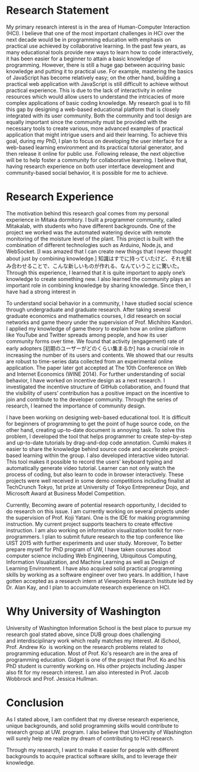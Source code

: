 # Research Statement
My primary research interest is in the area of Human-Computer Interaction (HCI). I believe that one of the most important challenges in HCI over the next decade would be in programming education with emphasis on practical use achieved by collaborative learning. In the past few years, as many educational tools provide new ways to learn how to code interactively, it has been easier for a beginner to attain a basic knowledge of programming. However, there is still a huge gap between acquiring basic knowledge and putting it to practical use. For example, mastering the basics of JavaScript has become relatively easy; on the other hand, building a practical web application with JavaScript is still difficult to achieve without practical experience. This is due to the lack of interactivity in online resources which would allow users to understand the intricacies of more complex applications of basic coding knowledge.
My research goal is to fill this gap by designing a web-based educational platform that is closely integrated with its user community. Both the community and tool design are equally important since the community must be provided with the necessary tools to create various, more advanced  examples of practical application that might intrigue users and aid their learning.
To achieve this goal, during my PhD, I plan to focus on developing the user interface for a web-based  learning environment and its  practical tutorial generator, and then release it online for public use. Following release, the next objective will be to help foster a community for collaborative learning. I believe that, having research experience on both user interface development and community-based social behavior, it is possible for me to achieve.

# Research Experience 
The motivation behind this research goal comes from my personal experience in	 Mitaka dormitory. I built a programmer community, called Mitakalab, with students who have different backgrounds. One of the project we worked was the automated watering device with remote monitoring of the moisture level of the plant. This project is built with the combination of different technologies such as Arduino, Node.js, and WebSocket. [I was amazed that I can create new things that I never thought about just by combining knowledge.] 知識はすでに持っていたけど、それを組み合わせることで、こんな新しいものが作れる、なんていうことに驚いた。 Through this experience, I learned that it is quite important to apply one’s knowledge to create something new. I also learned the community plays an important role in combining knowledge by sharing knowledge. Since then, I have had a strong interest in 

To understand social behavior in a community, I have studied social science through undergraduate and graduate research. After taking several graduate economics and mathematics courses, I did research on social networks and game theory under the supervision of Prof. Michihiro Kandori. I applied my knowledge of game theory to explain how an online platform like YouTube and Twitter spreads among people, and how its user community forms over time. We found that activity (engagement) rate of early adopters [初期のユーザーがどのくらい集まるか] has a crucial role in increasing the number of its users and contents. We showed that our results are robust to time-series data collected from an experimental online application. The paper later got accepted at The 10th Conference on Web and Internet Economics (WINE 2014). For further understanding of social behavior, I have worked on incentive design as a next research. I investigated the incentive structure of GitHub collaboration, and found that the visibility of users’ contribution has a positive impact on the incentive to join and contribute to the developer community. Through the series of research, I learned the importance of community design.

I have been working on designing web-based educational tool. It is difficult for beginners of programming to get the point of huge source code, on the other hand, creating up-to-date document is annoying task. To solve this problem, I developed the tool that helps programmer to create step-by-step and up-to-date tutorials by drag-and-dop code annotation. Cumiki makes it easier to share the knowledge behind source code and accelerate project-based learning within the group. I also developed interactive video tutorial. This tool makes it possible to record the users' keyboard typing and automatically generate video tutorial. Learner can not only watch the process of coding, but also learn to code in browser interactively. These projects were well received in some demo competitions including finalist at TechCrunch Tokyo, 1st prize at University of Tokyo Entrepreneur Dojo, and Microsoft Award at Business Model Competition. 

Currently, 
Becoming aware of potential research opportunity, I decided to do research on this issue. I am currently working on several projects under the supervision of Prof. Koji Yatani. One is the IDE for making programming instruction. My current project supports teachers to create effective instruction. I am also working on information visualization toolkit for non-programmers. I plan to submit future research to the top conference like UIST 2015 with further experiments and user study.
Moreover, To better prepare myself for PhD program of UW, I have taken courses about computer science including Web Engineering, Ubiquitous Computing, Information Visualization, and Machine Learning as well as Design of Learning Environment. I have also acquired solid practical programming skills by working as a software engineer over two years. In addition, I have gotten accepted as a research intern at Viewpoints Research Institute led by Dr. Alan Kay, and I plan to accumulate research experience on HCI.

# Why University of Washington
University of Washington Information School is the best place to pursue my research goal stated above, since DUB group does challenging and interdisciplinary work which really matches my interest. At iSchool, Prof. Andrew Ko  is working on the research problems related to programming education. Most of Prof. Ko's research are in the area of programming education. Gidget is one of the project that Prof. Ko and his PhD student is currently working on. His other projects including Jasper also fit for my research interest. I am also interested in Prof. Jacob Wobbrock and Prof. Jessica Hullman.

# Conclusion
As I stated above, I am confident that my diverse research experience, unique backgrounds, and solid programming skills would contribute to research group at UW. program. I also believe that University of Washington will surely help me realize my dream of contributing to HCI research.

Through my research, I want to make it easier for people with different backgrounds to acquire practical software skills, and to leverage their knowledge.
